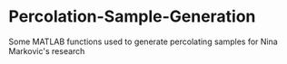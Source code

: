 # Percolation-Sample-Generation
Some MATLAB functions used to generate percolating samples for Nina Markovic's research
